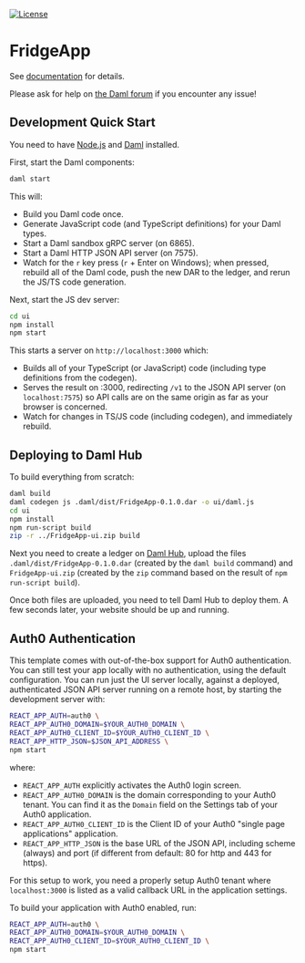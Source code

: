 [![License](https://img.shields.io/badge/License-Apache%202.0-blue.svg)](https://github.com/digital-asset/daml/blob/main/LICENSE)

# FridgeApp

See [documentation] for details.

[documentation]: https://docs.daml.com/getting-started/installation.html

Please ask for help on [the Daml forum] if you encounter any issue!

[the Daml forum]: https://discuss.daml.com

## Development Quick Start

You need to have [Node.js] and [Daml] installed.

[Node.js]: https://nodejs.dev
[Daml]: https://docs.daml.com

First, start the Daml components:

```bash
daml start
```

This will:

- Build you Daml code once.
- Generate JavaScript code (and TypeScript definitions) for your Daml types.
- Start a Daml sandbox gRPC server (on 6865).
- Start a Daml HTTP JSON API server (on 7575).
- Watch for the `r` key press (`r` + Enter on Windows); when pressed, rebuild
  all of the Daml code, push the new DAR to the ledger, and rerun the JS/TS
  code generation.

Next, start the JS dev server:

```bash
cd ui
npm install
npm start
```

This starts a server on `http://localhost:3000` which:

- Builds all of your TypeScript (or JavaScript) code (including type
  definitions from the codegen).
- Serves the result on :3000, redirecting `/v1` to the JSON API server (on
  `localhost:7575`) so API calls are on the same origin as far as your browser
  is concerned.
- Watch for changes in TS/JS code (including codegen), and immediately rebuild.

## Deploying to Daml Hub

To build everything from scratch:

```bash
daml build
daml codegen js .daml/dist/FridgeApp-0.1.0.dar -o ui/daml.js
cd ui
npm install
npm run-script build
zip -r ../FridgeApp-ui.zip build
```

Next you need to create a ledger on [Daml Hub], upload the files
`.daml/dist/FridgeApp-0.1.0.dar` (created by the `daml build` command)
and `FridgeApp-ui.zip` (created by the `zip` command based on the result
of `npm run-script build`).

[Daml Hub]: https://hub.daml.com

Once both files are uploaded, you need to tell Daml Hub to deploy them. A few
seconds later, your website should be up and running.

## Auth0 Authentication

This template comes with out-of-the-box support for Auth0 authentication. You
can still test your app locally with no authentication, using the default
configuration. You can run just the UI server locally, against a deployed,
authenticated JSON API server running on a remote host, by starting the
development server with:

```bash
REACT_APP_AUTH=auth0 \
REACT_APP_AUTH0_DOMAIN=$YOUR_AUTH0_DOMAIN \
REACT_APP_AUTH0_CLIENT_ID=$YOUR_AUTH0_CLIENT_ID \
REACT_APP_HTTP_JSON=$JSON_API_ADDRESS \
npm start
```

where:

- `REACT_APP_AUTH` explicitly activates the Auth0 login screen.
- `REACT_APP_AUTH0_DOMAIN` is the domain corresponding to your Auth0 tenant.
  You can find it as the `Domain` field on the Settings tab of your Auth0
  application.
- `REACT_APP_AUTH0_CLIENT_ID` is the Client ID of your Auth0 "single page
  applications" application.
- `REACT_APP_HTTP_JSON` is the base URL of the JSON API, including scheme
  (always) and port (if different from default: 80 for http and 443 for https).

For this setup to work, you need a properly setup Auth0 tenant where
`localhost:3000` is listed as a valid callback URL in the application settings.

To build your application with Auth0 enabled, run:

```bash
REACT_APP_AUTH=auth0 \
REACT_APP_AUTH0_DOMAIN=$YOUR_AUTH0_DOMAIN \
REACT_APP_AUTH0_CLIENT_ID=$YOUR_AUTH0_CLIENT_ID \
npm start
```
